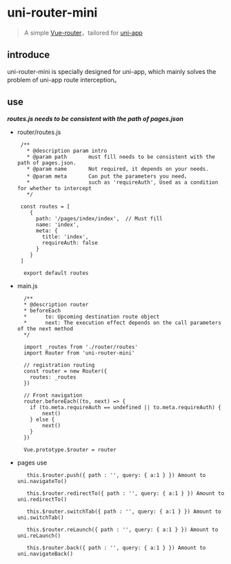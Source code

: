 # uni-router-mini
> A simple [Vue-router](https://router.vuejs.org/zh/)，tailored for [uni-app](https://uniapp.dcloud.io/)

## introduce

uni-router-mini is specially designed for uni-app, which mainly solves the problem of uni-app route interception。

## use
___routes.js needs to be consistent with the path of pages.json___
* router/routes.js 

    ```
     /**
       * @description param intro
       * @param path       must fill needs to be consistent with the path of pages.json.
       * @param name       Not required, it depends on your needs.
       * @param meta       Can put the parameters you need，
       *                   such as 'requireAuth', Used as a condition for whether to intercept
       */
       
     const routes = [
        {
          path: '/pages/index/index',  // Must fill   
          name: 'index',
          meta: {
            title: 'index',
            requireAuth: false
          }
        }
     ]
      
      export default routes  
    ```
* main.js 
    ```
      /**
      * @description router
      * beforeEach 
      *      to: Upcoming destination route object
      *      next: The execution effect depends on the call parameters of the next method
      */
      
      import _routes from './router/routes'
      import Router from 'uni-router-mini'
      
      // registration routing
      const router = new Router({
        routes: _routes
      })
      
      // Front navigation
      router.beforeEach((to, next) => {
        if (to.meta.requireAuth == undefined || to.meta.requireAuth) {
            next()
        } else {
            next()
        }
      })
      
      Vue.prototype.$router = router
    ```    
   
* pages use

   ```
      this.$router.push({ path : '', query: { a:1 } }) Amount to uni.navigateTo()
      
      this.$router.redirectTo({ path : '', query: { a:1 } }) Amount to uni.redirectTo()
      
      this.$router.switchTab({ path : '', query: { a:1 } }) Amount to uni.switchTab()
      
      this.$router.reLaunch({ path : '', query: { a:1 } }) Amount to uni.reLaunch()
      
      this.$router.back({ path : '', query: { a:1 } }) Amount to uni.navigateBack()
    ```
    
                                                                                   

